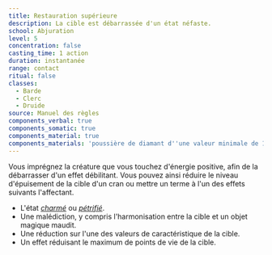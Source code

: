 ```yaml
---
title: Restauration supérieure
description: La cible est débarrassée d'un état néfaste.
school: Abjuration
level: 5
concentration: false
casting_time: 1 action
duration: instantanée
range: contact
ritual: false
classes:
  - Barde
  - Clerc
  - Druide
source: Manuel des règles
components_verbal: true
components_somatic: true
components_material: true
components_materials: 'poussière de diamant d''une valeur minimale de 100 po, que le sort consume'
---
```

Vous imprégnez la créature que vous touchez d'énergie positive, afin de la débarrasser d'un effet débilitant. Vous pouvez ainsi réduire le niveau d'épuisement de la cible d'un cran ou mettre un terme à l'un des effets suivants l'affectant.
* L'état [_charmé_](/gerer-la-sante-du-personnage/#charme) ou [_pétrifié_](/gerer-la-sante-du-personnage/#petrifie).
* Une malédiction, y compris l'harmonisation entre la cible et un objet magique maudit.
* Une réduction sur l'une des valeurs de caractéristique de la cible.
* Un effet réduisant le maximum de points de vie de la cible.
